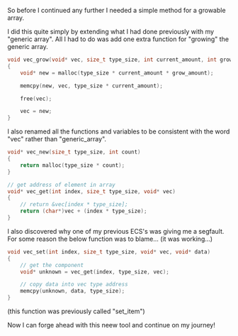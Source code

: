 So before I continued any further I needed a simple method for a growable array.

I did this quite simply by extending what I had done previously with my "generic array". All I had to do was add one extra function for "growing" the generic array.

```c
void vec_grow(void* vec, size_t type_size, int current_amount, int grow_amount)
{
	void* new = malloc(type_size * current_amount * grow_amount);

	memcpy(new, vec, type_size * current_amount);

	free(vec);

	vec = new;
}
```

I also renamed all the functions and variables to be consistent with the word "vec" rather than "generic_array".

```c
void* vec_new(size_t type_size, int count)
{
    return malloc(type_size * count);
}

// get address of element in array
void* vec_get(int index, size_t type_size, void* vec)
{
    // return &vec[index * type_size];
    return (char*)vec + (index * type_size);
}
```

I also discovered why one of my previous ECS's was giving me a segfault. For some reason the below function was to blame... (it was working...)

```c
void vec_set(int index, size_t type_size, void* vec, void* data)
{
    // get the component
    void* unknown = vec_get(index, type_size, vec);

    // copy data into vec type address
    memcpy(unknown, data, type_size);
}
```

(this function was previously called "set_item")

Now I can forge ahead with this neew tool and continue on my journey!
